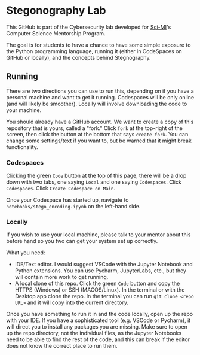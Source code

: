 # Stegonography Lab 
This GitHub is part of the Cybersecurity lab developed for [Sci-MI](https://www.sci-mi.org/)'s Computer Science Mentorship Program.

The goal is for students to have a chance to have some simple exposure to the Python programming language, running it (either in CodeSpaces on GitHub or locally), and the concepts behind Stegnography.

## Running
There are two directions you can use to run this, depending on if you have a personal machine and want to get it running. Codespaces will be only online (and will likely be smoother). Locally will involve downloading the code to your machine.

You should already have a GitHub account. We want to create a copy of this repository that is yours, called a "fork." Click `fork` at the top-right of the screen, then click the button at the bottom that says `create fork`. You can change some settings/text if you want to, but be warned that it might break functionality. 

### Codespaces
Clicking the green `Code` button at the top of this page, there will be a drop down with two tabs, one saying `Local` and one saying `Codespaces`. Click `Codespaces`. Click `Create Codespace on Main`.

Once your Codespace has started up, navigate to `notebooks/stego_encoding.ipynb` on the left-hand side. 

### Locally
If you wish to use your local machine, please talk to your mentor about this before hand so you two can get your system set up correctly. 

What you need:
- IDE/Text editor. I would suggest VSCode with the Jupyter Notebook and Python extensions. You can use Pycharm, JupyterLabs, etc., but they will contain more work to get running.
- A local clone of this repo. Click the green `Code` button and copy the HTTPS (Windows) or SSH (MACOS/Linux). In the terminal or with the Desktop app clone the repo. In the terminal you can run 
```git clone <repo URL>```
and it will copy into the current directory.

Once you have something to run it in and the code locally, open up the repo with your IDE. If you have a sophisticated tool (e.g. VSCode or Pycharm), it will direct you to install any packages you are missing. Make sure to open up the repo directory, not the individual files, as the Jupyter Notebooks need to be able to find the rest of the code, and this can break if the editor does not know the correct place to run them.